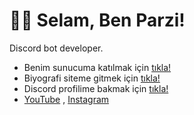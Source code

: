 # 👋🏻 Selam, Ben Parzi!

Discord bot developer.

- Benim sunucuma katılmak için <a href="https://discord.gg/wuCZ92GbQ5" rel="nofollow">tıkla!</a>  
- Biyografi siteme gitmek için <a href="https://parzival400.glitch.me" rel="nofollow">tıkla!</a>
- Discord profilime bakmak için <a href="https://discordapp.com/users/771311848993587210" rel="nofollow">tıkla!</a>
- <a href="https://youtube.com/c/ParzivaL400" rel="nofollow">YouTube</a> , <a href="https://instagram.com/parziisgod" rel="nofollow">Instagram</a>
